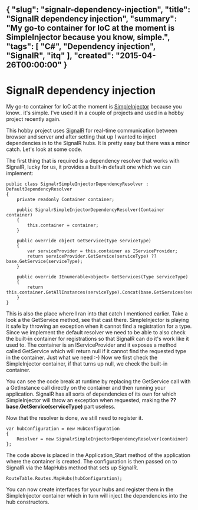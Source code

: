 {
  "slug": "signalr-dependency-injection",
  "title": "SignalR dependency injection",
  "summary": "My go-to container for IoC at the moment is SimpleInjector because you know, simple.",
  "tags": [
    "C#",
    "Dependency injection",
    "SignalR",
    "itq"
  ],
  "created": "2015-04-26T00:00:00"
}
---
# SignalR dependency injection

My go-to container for IoC at the moment is [SimpleInjector][1] because you know.. it's simple. I've used it in a couple of projects and used in a hobby project recently again.

This hobby project uses [SignalR][2] for real-time communication between browser and server and after setting that up I wanted to inject dependencies in to the SignalR hubs. It is pretty easy but there was a minor catch. Let's look at some code.

The first thing that is required is a dependency resolver that works with SignalR, lucky for us, it provides a built-in default one which we can implement:

    public class SignalrSimpleInjectorDependencyResolver : DefaultDependencyResolver
    {
        private readonly Container container;
    
        public SignalrSimpleInjectorDependencyResolver(Container container)
        {
            this.container = container;
        }
    
        public override object GetService(Type serviceType)
        {
            var serviceProvider = this.container as IServiceProvider;
            return serviceProvider.GetService(serviceType) ?? base.GetService(serviceType);
        }
    
        public override IEnumerable<object> GetServices(Type serviceType)
        {
            return this.container.GetAllInstances(serviceType).Concat(base.GetServices(serviceType));
        }
    }
    

This is also the place where I ran into that catch I mentioned earlier. Take a look a the GetService method, see that cast there. SimpleInjector is playing it safe by throwing an exception when it cannot find a registration for a type. Since we implement the default resolver we need to be able to also check the built-in container for registrations so that SignalR can do it's work like it used to. The container is an IServiceProvider and it exposes a method called GetService which will return null if it cannot find the requested type in the container. Just what we need :-) Now we first check the SimpleInjector container, if that turns up null, we check the built-in container.

You can see the code break at runtime by replacing the GetService call with a GetInstance call directly on the container and then running your application. SignalR has all sorts of dependencies of its own for which SimpleInjector will throw an exception when requested, making the **?? base.GetService(serviceType)** part useless.

Now that the resolver is done, we still need to register it.

    var hubConfiguration = new HubConfiguration
    {
        Resolver = new SignalrSimpleInjectorDependencyResolver(container)
    };
    

The code above is placed in the Application_Start method of the application where the container is created. The configuration is then passed on to SignalR via the MapHubs method that sets up SignalR.

    RouteTable.Routes.MapHubs(hubConfiguration);
    

You can now create interfaces for your hubs and register them in the SimpleInjector container which in turn will inject the dependencies into the hub constructors.

 [1]: https://simpleinjector.codeplex.com/
 [2]: http://www.asp.net/signalr